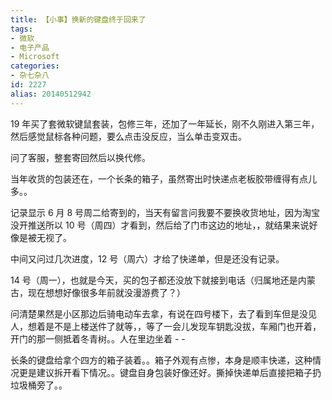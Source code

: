 ```yaml
---
title: 【小事】换新的键盘终于回来了
tags:
- 微软
- 电子产品
- Microsoft
categories:
- 杂七杂八
id: 2227
alias: 20140512942
---
```


19 年买了套微软键鼠套装，包修三年，还加了一年延长，刚不久刚进入第三年，然后感觉鼠标各种问题，要么点击没反应，当么单击变双击。

问了客服，整套寄回然后以换代修。

<!--more-->

当年收货的包装还在，一个长条的箱子，虽然寄出时快递点老板胶带缠得有点儿多。。

记录显示 6 月 8 号周二给寄到的，当天有留言问我要不要换收货地址，因为淘宝没开推送所以 10 号（周四）才看到，然后给了门市这边的地址，，就结果来说好像是被无视了。

中间又问过几次进度，12 号（周六）才给了快递单，但是还没有记录。

14 号（周一），也就是今天，买的包子都还没放下就接到电话（归属地还是内蒙古，现在想想好像很多年前就没漫游费了？）

问清楚果然是小区那边后骑电动车去拿，有说在四号楼下，去了看到车但是没见人，想着是不是上楼送件了就等，，等了一会儿发现车钥匙没拔，车厢门也开着，开门的那一侧抵着冬青树。。人在里边坐着 - -

长条的键盘给拿个四方的箱子装着。。箱子外观有点惨，本身是顺丰快递，这种情况更是建议拆开看下情况。。键盘自身包装好像还好。撕掉快递单后直接把箱子扔垃圾桶旁了。。


